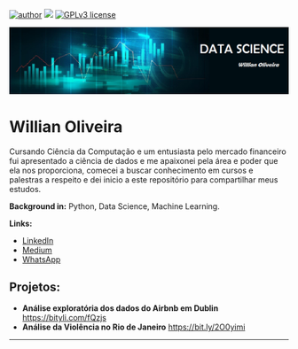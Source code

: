 [![author](https://img.shields.io/badge/author-Willian-red.svg)](www.linkedin.com/in/wiillianoliveira) [![](https://img.shields.io/badge/python-3.7+-blue.svg)](https://www.python.org/downloads/release/python-365/) [![GPLv3 license](https://img.shields.io/badge/contributions-welcome-brightgreen.svg?style=flat)](https://github.com/WillianOliveiraDS/Data_Science)
<p align="center">
  <img src="banner.png" >
</p>

# Willian Oliveira

Cursando Ciência da Computação e um entusiasta pelo mercado financeiro fui apresentado a ciência de dados e me apaixonei pela área e poder que ela nos proporciona, comecei a buscar conhecimento em cursos e palestras a respeito e dei inicio a este repositório para compartilhar meus estudos.

**Background in:** Python, Data Science, Machine Learning.

**Links:**
 
* [LinkedIn](www.linkedin.com/in/wiillianoliveira)
* [Medium](https://medium.com/@willian.oliveirappf)
* [WhatsApp](https://bit.ly/2MZSTXj)


## Projetos:

* **Análise exploratória dos dados do Airbnb em Dublin** https://bityli.com/fQzjs
* **Análise da Violência no Rio de Janeiro** https://bit.ly/2O0yimi
---
